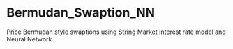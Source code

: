 # Bermudan_Swaption_NN
Price Bermudan style swaptions using String Market Interest rate model and Neural Network
